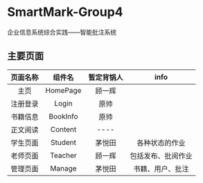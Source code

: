 # SmartMark-Group4
企业信息系统综合实践——智能批注系统

## 主要页面

| 页面名称 |  组件名  |暂定背锅人| info |
|:--------:|:--------:|:--------:|:----:|
| 主页     | HomePage |  顾一辉  |
| 注册登录 | Login    |   原帅   |
| 书籍信息 | BookInfo |   原帅   |
| 正文阅读 | Content  |   ----   |
| 学生页面 | Student  |  茅悦田  | 各种状态的作业     |
| 老师页面 | Teacher  |  顾一辉  | 包括发布、批阅作业 |
| 管理页面 | Manage   |  茅悦田  | 书籍、用户、批注   |